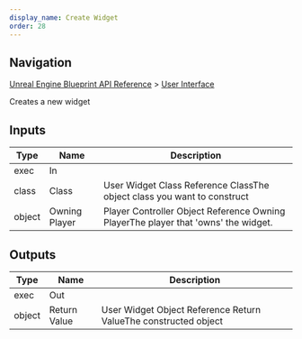 ```yaml
---
display_name: Create Widget
order: 28
---
```

## Navigation

[Unreal Engine Blueprint API Reference](https://dev.epicgames.com/documentation/en-us/unreal-engine/BlueprintAPI) > [User Interface](https://dev.epicgames.com/documentation/en-us/unreal-engine/BlueprintAPI/UserInterface)

Creates a new widget

## Inputs

| Type | Name | Description |
| --- | --- | --- |
| exec | In |  |
| class | Class | User Widget Class Reference ClassThe object class you want to construct |
| object | Owning Player | Player Controller Object Reference Owning PlayerThe player that 'owns' the widget. |

## Outputs

| Type | Name | Description |
| --- | --- | --- |
| exec | Out |  |
| object | Return Value | User Widget Object Reference Return ValueThe constructed object |
